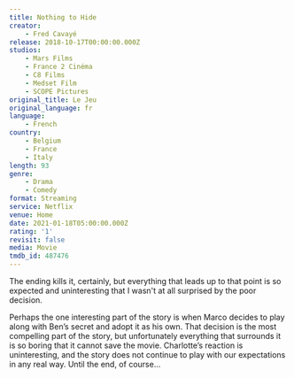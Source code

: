 ```yaml
---
title: Nothing to Hide
creator:
    - Fred Cavayé
release: 2018-10-17T00:00:00.000Z
studios:
    - Mars Films
    - France 2 Cinéma
    - C8 Films
    - Medset Film
    - SCOPE Pictures
original_title: Le Jeu
original_language: fr
language:
    - French
country:
    - Belgium
    - France
    - Italy
length: 93
genre:
    - Drama
    - Comedy
format: Streaming
service: Netflix
venue: Home
date: 2021-01-18T05:00:00.000Z
rating: '1'
revisit: false
media: Movie
tmdb_id: 487476
---
```


The ending kills it, certainly, but everything that leads up to that point is so expected and uninteresting that I wasn't at all surprised by the poor decision.

Perhaps the one interesting part of the story is when Marco decides to play along with Ben’s secret and adopt it as his own. That decision is the most compelling part of the story, but unfortunately everything that surrounds it is so boring that it cannot save the movie. Charlotte’s reaction is uninteresting, and the story does not continue to play with our expectations in any real way. Until the end, of course...
